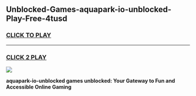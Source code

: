 
## Unblocked-Games-aquapark-io-unblocked-Play-Free-4tusd
<h3>
<a href="https://premium76.site?title=aquapark-io-unblocked&ref=10A">CLICK TO PLAY</a></h3>
<hr>

<h3>
<a href="https://premium76.site?title=aquapark-io-unblocked&ref=10A">CLICK 2 PLAY</a>
  
</h3>

<a href="https://premium76.site?title=aquapark-io-unblocked&ref=10A"><img src="https://clearcache.store/games.png"></a>


**aquapark-io-unblocked games unblocked: Your Gateway to Fun and Accessible Online Gaming**
